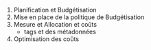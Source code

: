 1. Planification et Budgétisation
2. Mise en place de la politique de Budgétisation
3. Mesure et Allocation et coûts
    - tags et des métadonnées
4. Optimisation des coûts
